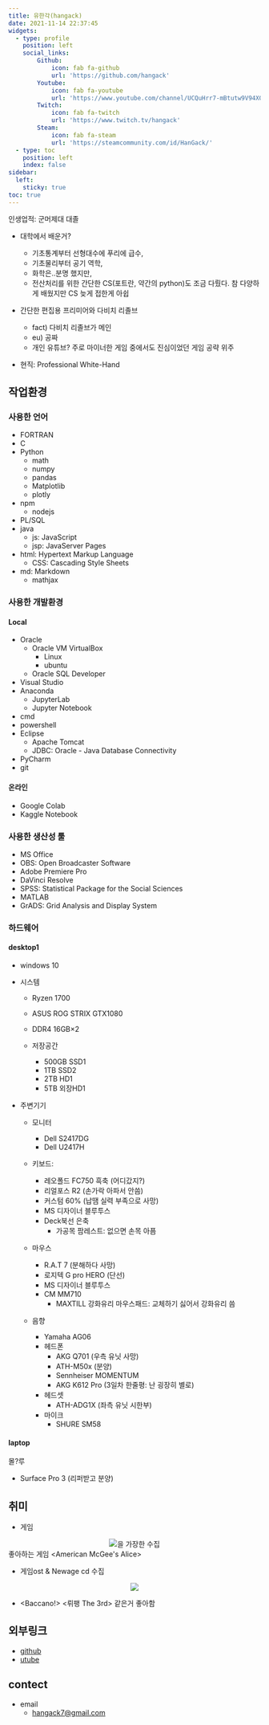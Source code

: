 ```yaml
---
title: 유한각(hangack)
date: 2021-11-14 22:37:45
widgets:
  - type: profile
    position: left
    social_links:
        Github:
            icon: fab fa-github
            url: 'https://github.com/hangack'
        Youtube:
            icon: fab fa-youtube
            url: 'https://www.youtube.com/channel/UCQuHrr7-mBtutw9V94XGH-g'
        Twitch:
            icon: fab fa-twitch
            url: 'https://www.twitch.tv/hangack'
        Steam:
            icon: fab fa-steam
            url: 'https://steamcommunity.com/id/HanGack/'
  - type: toc
    position: left
    index: false
sidebar:
  left:
    sticky: true
toc: true
---
```


인생업적: 군머제대 대졸


 - 대학에서 배운거?
   - 기초통계부터 선형대수에 푸리에 급수,
   - 기초물리부터 공기 역학,
   - 화학은..분명 했지만,
   - 전산처리를 위한 간단한 CS(포트란, 약간의 python)도 조금 다뤘다.
     참 다양하게 배웠지만 CS 늦게 접한게 아쉽


 - 간단한 편집용 프리미어와 다비치 리졸브
   - fact) 다비치 리졸브가 메인 
   - eu) 공짜
   - 개인 유튜브? 주로 마이너한 게임 중에서도 진심이었던 게임 공략 위주

 - 현직: Professional White-Hand


## 작업환경
### 사용한 언어
 - FORTRAN
 - C
 - Python
   - math
   - numpy
   - pandas
   - Matplotlib
   - plotly
 - npm
   - nodejs
 - PL/SQL
 - java
   - js: JavaScript
   - jsp: JavaServer Pages
 - html: Hypertext Markup Language
   - CSS: Cascading Style Sheets
 - md: Markdown
   - mathjax

### 사용한 개발환경
#### Local
 - Oracle
   - Oracle VM VirtualBox
     - Linux
     - ubuntu
   - Oracle SQL Developer
 - Visual Studio
 - Anaconda
   - JupyterLab
   - Jupyter Notebook
 - cmd
 - powershell
 - Eclipse
   - Apache Tomcat
   - JDBC: Oracle - Java Database Connectivity
 - PyCharm
 - git

#### 온라인
 - Google Colab
 - Kaggle Notebook

### 사용한 생산성 툴
 - MS Office
 - OBS: Open Broadcaster Software
 - Adobe Premiere Pro
 - DaVinci Resolve
 - SPSS: Statistical Package for the Social Sciences
 - MATLAB
 - GrADS: Grid Analysis and Display System
 
### 하드웨어
#### desktop1
- windows 10
- 시스템
  - Ryzen 1700
  - ASUS ROG STRIX GTX1080
  - DDR4 16GB$\times$2

  - 저장공간
    - 500GB SSD1
    - 1TB SSD2
    - 2TB HD1
    - 5TB 외장HD1

- 주변기기
  - 모니터
    - Dell S2417DG
    - Dell U2417H

  - 키보드: 
    - 레오폴드 FC750 흑축 (어디갔지?)
    - 리얼포스 R2 (손가락 아파서 안씀)
    - 커스텀 60% (납땜 실력 부족으로 사망)
    - MS 디자이너 블루투스
    - Deck북선 은축
      - 가공목 팜레스트: 없으면 손목 아픔

  - 마우스
    - R.A.T 7 (분해하다 사망)
    - 로지텍 G pro HERO (단선)
    - MS 디자이너 블루투스
    - CM MM710
      - MAXTILL 강화유리 마우스패드: 교체하기 싫어서 강화유리 씀

  - 음향
    - Yamaha AG06
    - 헤드폰
      - AKG Q701 (우측 유닛 사망)
      - ATH-M50x (분양)
      - Sennheiser MOMENTUM
      - AKG K612 Pro (3일차 한줄평: 난 굉장히 별로)
    - 헤드셋
      - ATH-ADG1X (좌측 유닛 시한부)
    - 마이크
      - SHURE SM58

#### laptop
몰?루
 - Surface Pro 3 (리퍼받고 분양)


## 취미
 - 게임
<center><img src="/images/about/steam.png" alt="을 가장한 수집"></center>
 좋아하는 게임 &#60;American McGee's Alice&#62;


 - 게임ost & Newage cd 수집
<center><img src="/images/about/KakaoTalk_20210109_153448261.jpg"></center>
 
 
 - 	&#60;Baccano!&#62; &#60;뤼팽 The 3rd&#62; 같은거 좋아함

   

## 외부링크
 - [github](https://github.com/hangack)
 - [utube](https://www.youtube.com/channel/UCQuHrr7-mBtutw9V94XGH-g)

## contect
 - email
   - hangack7@gmail.com